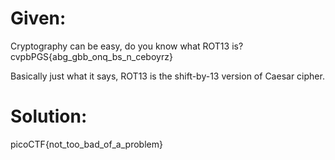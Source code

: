 # Given: 
Cryptography can be easy, do you know what ROT13 is? cvpbPGS{abg_gbb_onq_bs_n_ceboyrz}

Basically just what it says, ROT13 is the shift-by-13 version of Caesar cipher.

# Solution:
picoCTF{not_too_bad_of_a_problem}
